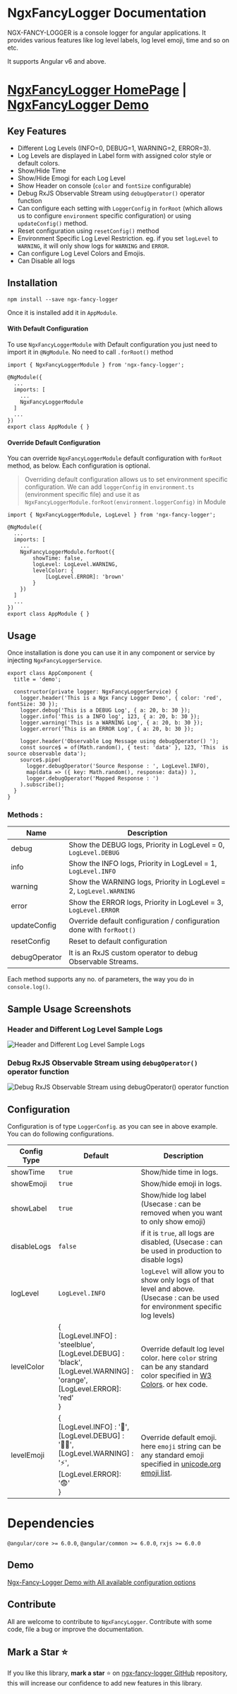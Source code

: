 # NgxFancyLogger Documentation

NGX-FANCY-LOGGER is a console logger for angular applications. It provides various features like log level labels, log level emoji, time and so on etc.

It supports Angular v6 and above.

# [NgxFancyLogger HomePage](https://ngx-fancy-logger.netlify.app/) | [NgxFancyLogger Demo](https://ngx-fancy-logger.netlify.app/#/demo) 


## Key Features

- Different Log Levels (INFO=0, DEBUG=1, WARNING=2, ERROR=3).
- Log Levels are displayed in Label form with assigned color style or default colors.
- Show/Hide Time
- Show/Hide Emogi for each Log Level
- Show Header on console (`color` and `fontSize` configurable)
- Debug RxJS Observable Stream using `debugOperator()` operator function  
- Can configure each setting with `LoggerConfig` in `forRoot` (which allows us to configure `environment` specific configuration) or using `updateConfig()` method.
- Reset configuration using `resetConfig()` method
- Environment Specific Log Level Restriction.
    eg. if you set `logLevel` to `WARNING`, it will only show logs for `WARNING` and `ERROR`. 
- Can configure Log Level Colors and Emojis.
- Can Disable all logs

## Installation

`npm install --save ngx-fancy-logger`

Once it is installed add it in `AppModule`. 

#### With Default Configuration

To use `NgxFancyLoggerModule` with Default configuration you just need to import it in `@NgModule`. No need to call `.forRoot()` method
```
import { NgxFancyLoggerModule } from 'ngx-fancy-logger';

@NgModule({
  ...
  imports: [
    ...
    NgxFancyLoggerModule
  ]
  ...
})
export class AppModule { }

```
#### Override Default Configuration
You can override `NgxFancyLoggerModule` default configuration with `forRoot` method, as below. Each configuration is optional.
> Overriding default configuration allows us to set environment specific configuration. 
> We can add `loggerConfig` in `environment.ts` (environment specific file) and use it as `NgxFancyLoggerModule.forRoot(environment.loggerConfig)` in Module   

```
import { NgxFancyLoggerModule, LogLevel } from 'ngx-fancy-logger';

@NgModule({
  ...
  imports: [
    ...
    NgxFancyLoggerModule.forRoot({
        showTime: false,
        logLevel: LogLevel.WARNING,
        levelColor: {
            [LogLevel.ERROR]: 'brown'
        }
    })
  ]
  ...
})
export class AppModule { }

```

## Usage

Once installation is done you can use it in any component or service by injecting `NgxFancyLoggerService`. 

```
export class AppComponent {
  title = 'demo';

  constructor(private logger: NgxFancyLoggerService) {
    logger.header('This is a Ngx Fancy Logger Demo', { color: 'red', fontSize: 30 });
    logger.debug('This is a DEBUG Log', { a: 20, b: 30 });
    logger.info('This is a INFO log', 123, { a: 20, b: 30 });
    logger.warning('This is a WARNING Log', { a: 20, b: 30 });
    logger.error('This is an ERROR Log', { a: 20, b: 30 });

    logger.header('Observable Log Message using debugOperator() ');
    const source$ = of(Math.random(), { test: 'data' }, 123, 'This  is source observable data');
    source$.pipe(
      logger.debugOperator('Source Response : ', LogLevel.INFO),
      map(data => ({ key: Math.random(), response: data}) ),
      logger.debugOperator('Mapped Response : ')
    ).subscribe();
  }
}

```

### Methods :
Name            | Description
----------------|-------------
debug           | Show the DEBUG logs, Priority in LogLevel = 0, `LogLevel.DEBUG`
info            | Show the INFO logs, Priority in LogLevel = 1, `LogLevel.INFO`
warning         | Show the WARNING logs, Priority in LogLevel = 2, `LogLevel.WARNING`
error           | Show the ERROR logs, Priority in LogLevel = 3, `LogLevel.ERROR`
updateConfig    | Override default configuration / configuration done with `forRoot()`
resetConfig     | Reset to default configuration 
debugOperator   | It is an RxJS custom operator to debug Observable Streams.

Each method supports any no. of parameters, the way you do in `console.log()`.


## Sample Usage Screenshots

### Header and Different Log Level Sample Logs

![Header and Different Log Level Sample Logs](https://raw.githubusercontent.com/ngdevelop-tech/ngx-fancy-logger/master/sample-images/logLevels_header.png "Header and Different Log Level Sample Logs")

### Debug RxJS Observable Stream using `debugOperator()` operator function 
![Debug RxJS Observable Stream using debugOperator() operator function ](https://raw.githubusercontent.com/ngdevelop-tech/ngx-fancy-logger/master/sample-images/debugOperator.png "Debug RxJS Observable Stream using debugOperator() operator function")

## Configuration

Configuration is of type `LoggerConfig`. as you can see in above example. You can do following configurations.

Config Type | Default                            | Description 
------------|------------------------------------|------------
showTime    | `true`                             | Show/hide time in logs. 
showEmoji   | `true`                             | Show/hide emoji in logs.
showLabel   | `true`                             | Show/hide log label (Usecase : can be removed when you want to only show emoji)
disableLogs | `false`                            | if it is `true`, all logs are disabled, (Usecase : can be used in production to disable logs)
logLevel    | `LogLevel.INFO`                    | `logLevel` will allow you to show only logs of that level and above.(Usecase : can be used for environment specific log levels)
levelColor | { <br> [LogLevel.INFO] : 'steelblue', <br>[LogLevel.DEBUG] : 'black',<br> [LogLevel.WARNING] : 'orange', <br>[LogLevel.ERROR]: 'red' <br>} | Override default log level color. here `color` string can be any standard color specified in [W3 Colors](https://www.w3.org/wiki/CSS/Properties/color/keywords). or hex code.
levelEmoji | { <br> [LogLevel.INFO] : '🐬', <br>[LogLevel.DEBUG] : '👨‍💻',<br> [LogLevel.WARNING] : '⚡', <br>[LogLevel.ERROR]: '😨' <br>} | Override default emoji. here `emoji` string can be any standard emoji specified in [unicode.org emoji list](https://unicode.org/emoji/charts/full-emoji-list.html).

# Dependencies

`@angular/core >= 6.0.0`, `@angular/common >= 6.0.0`, `rxjs >= 6.0.0`

## Demo 
[Ngx-Fancy-Logger Demo with All available configuration options](https://ngx-fancy-logger.netlify.app/#/demo)

## Contribute
All are welcome to contribute to `NgxFancyLogger`. Contribute with some code, file a bug or improve the documentation.

## Mark a Star ⭐
If you like this library, **mark a star** ⭐ on [ngx-fancy-logger GitHub](https://github.com/ngdevelop-tech/ngx-fancy-logger) repository, this will increase our confidence to add new features in this library.